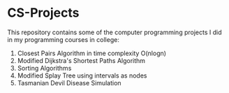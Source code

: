 # CS-Projects
This repository contains some of the computer programming projects I did in my programming courses in college:

1) Closest Pairs Algorithm in time complexity O(nlogn)
2) Modified Dijkstra's Shortest Paths Algorithm
3) Sorting Algorithms
4) Modified Splay Tree using intervals as nodes
5) Tasmanian Devil Disease Simulation
